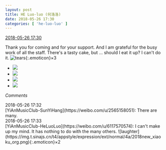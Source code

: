 ```yaml
---
layout: post
title: HE Luo-luo (何洛洛)
date: 2018-05-26 17:30
categories: [ 'he-luo-luo' ]
---
```


<div class="weibo-info">
  <a href="https://weibo.com/6117570574/Gis6FatyB">2018-05-26 17:30</a>
</div>

Thank you for coming and for your support. And I am grateful for the busy work of all the staff. There's a tasty cake, but … should I eat it up? I can't do it. ![tears](https://img.t.sinajs.cn/t4/appstyle/expression/ext/normal/6e/2018new_leimu_org.png){:.emoticon}×3

<!-- more -->

<ul class="weibo-pic-list-2">
  <li class="weibo-pic">
    <a href="http://wx3.sinaimg.cn/mw690/006G0Hz8gy1froveyedv1j31hc1hc7nc.jpg"><img src="http://wx3.sinaimg.cn/thumb150/006G0Hz8gy1froveyedv1j31hc1hc7nc.jpg"/></a>
  </li>
  <li class="weibo-pic">
    <a href="http://wx4.sinaimg.cn/mw690/006G0Hz8gy1frovet8a0aj31hc1hcwxk.jpg"><img src="http://wx4.sinaimg.cn/thumb150/006G0Hz8gy1frovet8a0aj31hc1hcwxk.jpg"/></a>
  </li>
  <li class="weibo-pic">
    <a href="http://wx4.sinaimg.cn/mw690/006G0Hz8gy1frovf50yefj31hc1hcqpt.jpg"><img src="http://wx4.sinaimg.cn/thumb150/006G0Hz8gy1frovf50yefj31hc1hcqpt.jpg"/></a>
  </li>
  <li class="weibo-pic">
    <a href="http://wx3.sinaimg.cn/mw690/006G0Hz8gy1frovf9hf0zj31hg1hgk8w.jpg"><img src="http://wx3.sinaimg.cn/thumb150/006G0Hz8gy1frovf9hf0zj31hg1hgk8w.jpg"/></a>
  </li>
</ul>

*Comments*

<div class="weibo-info">2018-05-26 17:32</div>
[YiAnMusicClub-SunYiHang](https://weibo.com/u/2565158051): There are many.

<div class="weibo-info">2018-05-26 17:33</div>
[YiAnMusicClub-HeLuoLuo](https://weibo.com/u/6117570574): I can't make up my mind. It has nothing to do with the many others. ![laughter](https://img.t.sinajs.cn/t4/appstyle/expression/ext/normal/4a/2018new_xiaoku_org.png){:.emoticon}×2
